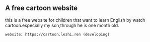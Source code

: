 ## A free cartoon website
this is a free website for children that want to learn English by watch cartoon.especially my son,through he is one month old.
```
website: https://cartoon.lezhi.ren (developing)
```